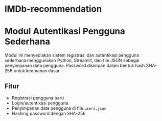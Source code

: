 # IMDb-recommendation

# Modul Autentikasi Pengguna Sederhana 

Modul ini menyediakan sistem registrasi dan autentikasi pengguna sederhana menggunakan Python, Streamlit, dan file JSON sebagai penyimpanan data pengguna. Password disimpan dalam bentuk hash SHA-256 untuk keamanan dasar.

## Fitur

- Registrasi pengguna baru
- Login/autentikasi pengguna
- Penyimpanan data pengguna di file `users.json`
- Hashing password dengan SHA-256
